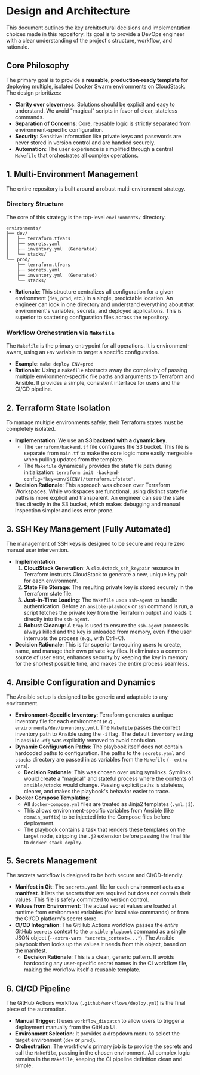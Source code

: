 # Design and Architecture

This document outlines the key architectural decisions and implementation choices made in this repository. Its goal is to provide a DevOps engineer with a clear understanding of the project's structure, workflow, and rationale.

## Core Philosophy

The primary goal is to provide a **reusable, production-ready template** for deploying multiple, isolated Docker Swarm environments on CloudStack. The design prioritizes:

-   **Clarity over cleverness**: Solutions should be explicit and easy to understand. We avoid "magical" scripts in favor of clear, stateless commands.
-   **Separation of Concerns**: Core, reusable logic is strictly separated from environment-specific configuration.
-   **Security**: Sensitive information like private keys and passwords are never stored in version control and are handled securely.
-   **Automation**: The user experience is simplified through a central `Makefile` that orchestrates all complex operations.

## 1. Multi-Environment Management

The entire repository is built around a robust multi-environment strategy.

### Directory Structure

The core of this strategy is the top-level `environments/` directory.

```
environments/
├── dev/
│   ├── terraform.tfvars
│   ├── secrets.yaml
│   ├── inventory.yml  (Generated)
│   └── stacks/
└── prod/
    ├── terraform.tfvars
    ├── secrets.yaml
    ├── inventory.yml  (Generated)
    └── stacks/
```

-   **Rationale**: This structure centralizes all configuration for a given environment (`dev`, `prod`, etc.) in a single, predictable location. An engineer can look in one directory and understand everything about that environment's variables, secrets, and deployed applications. This is superior to scattering configuration files across the repository.

### Workflow Orchestration via `Makefile`

The `Makefile` is the primary entrypoint for all operations. It is environment-aware, using an `ENV` variable to target a specific configuration.

-   **Example**: `make deploy ENV=prod`
-   **Rationale**: Using a `Makefile` abstracts away the complexity of passing multiple environment-specific file paths and arguments to Terraform and Ansible. It provides a simple, consistent interface for users and the CI/CD pipeline.

## 2. Terraform State Isolation

To manage multiple environments safely, their Terraform states must be completely isolated.

-   **Implementation**: We use an **S3 backend with a dynamic key**.
    -   The `terraform/backend.tf` file configures the S3 bucket. This file is separate from `main.tf` to make the core logic more easily mergeable when pulling updates from the template.
    -   The `Makefile` dynamically provides the state file path during initialization: `terraform init -backend-config="key=env/$(ENV)/terraform.tfstate"`.
-   **Decision Rationale**: This approach was chosen over Terraform Workspaces. While workspaces are functional, using distinct state file paths is more explicit and transparent. An engineer can see the state files directly in the S3 bucket, which makes debugging and manual inspection simpler and less error-prone.

## 3. SSH Key Management (Fully Automated)

The management of SSH keys is designed to be secure and require zero manual user intervention.

-   **Implementation**:
    1.  **CloudStack Generation**: A `cloudstack_ssh_keypair` resource in Terraform instructs CloudStack to generate a new, unique key pair for each environment.
    2.  **State File Storage**: The resulting private key is stored securely in the Terraform state file.
    3.  **Just-in-Time Loading**: The `Makefile` uses `ssh-agent` to handle authentication. Before an `ansible-playbook` or `ssh` command is run, a script fetches the private key from the Terraform output and loads it directly into the `ssh-agent`.
    4.  **Robust Cleanup**: A `trap` is used to ensure the `ssh-agent` process is always killed and the key is unloaded from memory, even if the user interrupts the process (e.g., with Ctrl+C).
-   **Decision Rationale**: This is far superior to requiring users to create, name, and manage their own private key files. It eliminates a common source of user error, enhances security by keeping the key in memory for the shortest possible time, and makes the entire process seamless.

## 4. Ansible Configuration and Dynamics

The Ansible setup is designed to be generic and adaptable to any environment.

-   **Environment-Specific Inventory**: Terraform generates a unique inventory file for each environment (e.g., `environments/dev/inventory.yml`). The `Makefile` passes the correct inventory path to Ansible using the `-i` flag. The default `inventory` setting in `ansible.cfg` was explicitly removed to avoid confusion.
-   **Dynamic Configuration Paths**: The playbook itself does not contain hardcoded paths to configuration. The paths to the `secrets.yaml` and `stacks` directory are passed in as variables from the `Makefile` (`--extra-vars`).
    -   **Decision Rationale**: This was chosen over using symlinks. Symlinks would create a "magical" and stateful process where the contents of `ansible/stacks` would change. Passing explicit paths is stateless, clearer, and makes the playbook's behavior easier to trace.
-   **Docker Compose Templating**:
    -   All `docker-compose.yml` files are treated as Jinja2 templates (`.yml.j2`).
    -   This allows environment-specific variables from Ansible (like `domain_suffix`) to be injected into the Compose files before deployment.
    -   The playbook contains a task that renders these templates on the target node, stripping the `.j2` extension before passing the final file to `docker stack deploy`.

## 5. Secrets Management

The secrets workflow is designed to be both secure and CI/CD-friendly.

-   **Manifest in Git**: The `secrets.yaml` file for each environment acts as a **manifest**. It lists the secrets that are required but does not contain their values. This file is safely committed to version control.
-   **Values from Environment**: The actual secret values are loaded at runtime from environment variables (for local `make` commands) or from the CI/CD platform's secret store.
-   **CI/CD Integration**: The GitHub Actions workflow passes the *entire* GitHub `secrets` context to the `ansible-playbook` command as a single JSON object (`--extra-vars "secrets_context=..."`). The Ansible playbook then looks up the values it needs from this object, based on the manifest.
    -   **Decision Rationale**: This is a clean, generic pattern. It avoids hardcoding any user-specific secret names in the CI workflow file, making the workflow itself a reusable template.

## 6. CI/CD Pipeline

The GitHub Actions workflow (`.github/workflows/deploy.yml`) is the final piece of the automation.

-   **Manual Trigger**: It uses `workflow_dispatch` to allow users to trigger a deployment manually from the GitHub UI.
-   **Environment Selection**: It provides a dropdown menu to select the target environment (`dev` or `prod`).
-   **Orchestration**: The workflow's primary job is to provide the secrets and call the `Makefile`, passing in the chosen environment. All complex logic remains in the `Makefile`, keeping the CI pipeline definition clean and simple.
